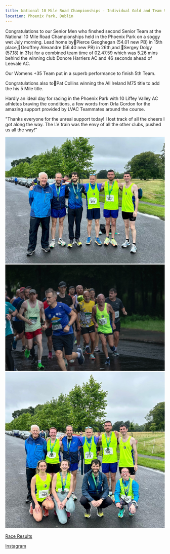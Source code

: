 ```yaml
---
title: National 10 Mile Road Championships - Individual Gold and Team Silver Medals for LVAC
location: Phoenix Park, Dublin
---
```


Congratulations to our Senior Men who finshed second Senior Team at the National 10 Mile Road Championships held in the Phoenix Park on a soggy wet July morning. Lead home by🥈Pierce Geoghegan (54.01 new PB) in 15th place,🥈Geoffrey Alexandre (56.40 new PB) in 26th,and 🥇Sergey Dolgy (57.18) in 31st for a combined team time of 02.47.59 which was 5.26 mins behind the winning club Donore Harriers AC and 46 seconds ahead of Leevale AC. 

Our Womens +35 Team put in a superb performance to finish 5th Team.

Congratulations also to🥇Pat Collins winning the All Ireland M75 title to add the his 5 Mile title.

Hardly an ideal day for racing in the Phoenix Park with 10 Liffey Valley AC athletes braving the conditions, a few words from Orla Gordon for the amazing support provided by LVAC Teammates around the course.

"Thanks everyone for the unreal support today! I lost track of all the cheers I got along the way. The LV train was the envy of all the other clubs, pushed us all the way!"


<img src="/assets/images/races/2023/national-10-mile/lvac-10-mile-men.jpeg" class="img-fluid" alt="LVAC 2nd Senior Team National 10 Mile">

<img src="/assets/images/races/2023/national-10-mile/pat_collins.jpg" class="img-fluid" alt="Pat Collins National 10 Mile">

<img src="/assets/images/races/2023/national-10-mile/lvac-10-mile-group.jpeg" class="img-fluid" alt="LVAC Group National 10 Mile">


<a href="/races/2023-07-23-National-10m-Road/" target="_blank" rel="noopener noreferrer">Race Results</a>

<a href="https://www.instagram.com/liffeyvalleyac/" target="_blank" rel="noopener noreferrer">Instagram</a>